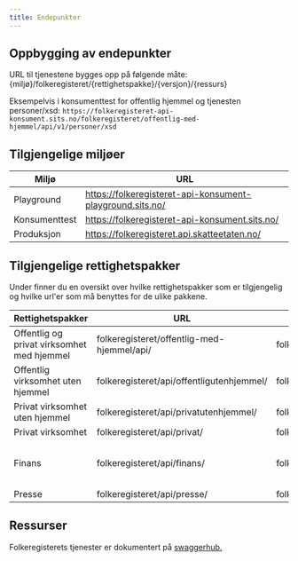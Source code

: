 ```yaml
---
title: Endepunkter
---
```


## Oppbygging av endepunkter
URL til tjenestene bygges opp på følgende måte: 
{miljø}/folkeregisteret/{rettighetspakke}/{versjon}/{ressurs}

Eksempelvis i konsumenttest for offentlig hjemmel og tjenesten personer/xsd:
`https://folkeregisteret-api-konsument.sits.no/folkeregisteret/offentlig-med-hjemmel/api/v1/personer/xsd `

## Tilgjengelige miljøer


| Miljø | URL | 
|----------|-----------------------------------------------------------|
|Playground| https://folkeregisteret-api-konsument-playground.sits.no/ |
|Konsumenttest| https://folkeregisteret-api-konsument.sits.no/ |
|Produksjon| https://folkeregisteret.api.skatteetaten.no/ |

## Tilgjengelige  rettighetspakker

Under finner du en oversikt over hvilke rettighetspakker som er tilgjengelig og hvilke url'er som må benyttes for de ulike pakkene.


| Rettighetspakker | URL | Scope | Swaggerhub |
|--------------------------------------|------------------------------------------|---------------------------------------------------------|-----------------------------------------|
|Offentlig og privat virksomhet med hjemmel|folkeregisteret/offentlig-med-hjemmel/api/|folkeregister:deling/offentligmedhjemmel|[OpenAPI Specification swaggerhub](https://app.swaggerhub.com/apis/Skatteetaten_FREG/Offentlig-med-hjemmel/)|
|Offentlig virksomhet uten hjemmel|folkeregisteret/api/offentligutenhjemmel/|folkeregister:deling/offentligutenhjemmel|[OpenAPI Specification swaggerhub](https://app.swaggerhub.com/apis/Skatteetaten_FREG/RettighetspakkerUtenTaushetsbelagtOff)|
|Privat virksomhet uten hjemmel| folkeregisteret/api/privatutenhjemmel/|folkeregister:deling/privatutenhjemmel|[OpenAPI Specification swaggerhub](https://app.swaggerhub.com/apis/Skatteetaten_FREG/Lesemodell-uten-taushetsbelagt/)|
|Privat virksomhet|folkeregisteret/api/privat/|folkeregister:deling/privat|[OpenAPI Specification swaggerhub](https://app.swaggerhub.com/apis/Skatteetaten_FREG/Lesemodell-uten-taushetsbelagt/)|
|Finans|folkeregisteret/api/finans/|folkeregister:deling/finans|[OpenAPI Specification swaggerhub]([https://app.swaggerhub.com/apis/Skatteetaten_FREG/Lesemodell-begrenset-taushetsbelagt/](https://app.swaggerhub.com/apis/Skatteetaten_FREG/LesemodellBegrensetTaushetsbelagt/)|
|Presse|folkeregisteret/api/presse/|folkeregister:deling/presse|[OpenAPI Specification swaggerhub](https://app.swaggerhub.com/apis/Skatteetaten_FREG/Lesemodell-uten-taushetsbelagt/)|

## Ressurser

Folkeregisterets tjenester er dokumentert på [swaggerhub.](https://app.swaggerhub.com/organizations/Skatteetaten_FREG) 

